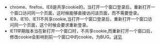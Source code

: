 
+ chrome、firefox、IE8是共享cookie的，当打开一个窗口登录后，重新打开一个窗口访问同一个页面，这时候能够直接访问该页面，而不需要登录。
+ IE9、IE10、IE11不共享cookie,当打开一个窗口登录后，重新打开一个窗口访问同一个页面，这个时候会要求重新登录。
+ IE11早期版本当在新打开一个窗口时，不共享cookie,而重新打开一个窗口后，修改cookie会影响到前一个窗口中的cookie，为BUG。[详见](https://connect.microsoft.com/IE/feedback/details/810700/subject-ie11-is-losing-cookie-information-and-thus-becoming-detached-from-a-web-application-session)
